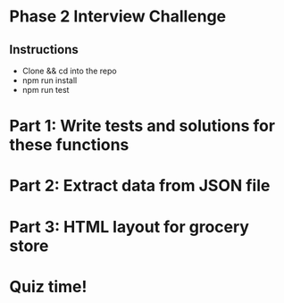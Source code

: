 
# Phase 2 Interview Challenge

## Instructions
* Clone && cd into the repo
* npm run install
* npm run test

# Part 1: Write tests and solutions for these functions

# Part 2: Extract data from JSON file

# Part 3: HTML layout for grocery store

# Quiz time!
